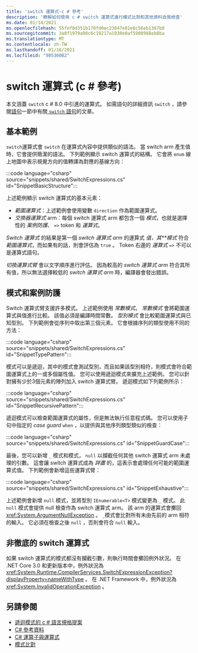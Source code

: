 ```yaml
---
title: 'switch 運算式-c # 參考'
description: '瞭解如何使用 c # switch 運算式進行模式比對和其他資料自我檢查'
ms.date: 01/14/2021
ms.openlocfilehash: 55fef8d351b178fd0ec23847e81e6c56eb1367b0
ms.sourcegitcommit: 3a8f1979a98c6c19217a1930e0af5908988eb8ba
ms.translationtype: MT
ms.contentlocale: zh-TW
ms.lasthandoff: 01/16/2021
ms.locfileid: "98536082"
---
```

# <a name="switch-expression-c-reference"></a>switch 運算式 (c # 參考) 

本文涵蓋 `switch` c # 8.0 中引進的運算式。 如需語句的詳細資訊 `switch` ，請參閱[語句](../keywords/index.md)一節中有關[ `switch` 語句](../keywords/switch.md)的文章。

## <a name="basic-example"></a>基本範例

`switch`運算式會 `switch` 在運算式內容中提供類似的語法。 當 switch arm 產生值時，它會提供簡潔的語法。 下列範例顯示 switch 運算式的結構。 它會將 `enum` 線上地圖中表示視覺方向的值轉譯為對應的基線方向：

:::code language="csharp" source="snippets/shared/SwitchExpressions.cs" id="SnippetBasicStructure":::

上述範例顯示 switch 運算式的基本元素：

- *範圍運算式*：上述範例會使用變數 `direction` 作為範圍運算式。
- *交換器運算式* arm：每個 switch 運算式 arm 都包含一個 *模式*，也就是選擇性的 *案例防護*、 `=>` token 和 *運算式*。

*Switch 運算式* 的結果是第一個 *switch 運算式 arm* 的運算式 *值，其**模式* 符合 *範圍運算式*，而如果有的話，則會評估為 `true` 。 Token 右邊的 *運算式* `=>` 不可以是運算式語句。

*切換運算式臂* 會以文字順序進行評估。 因為較高的 *switch 運算式 arm* 符合其所有值，所以無法選擇較低的 *switch 運算式 arm* 時，編譯器會發出錯誤。

## <a name="patterns-and-case-guards"></a>模式和案例防護

Switch 運算式臂支援許多模式。 上述範例使用 *常數模式*。 *常數模式* 會將範圍運算式與值進行比較。 該值必須是編譯時間常數。 *型別模式* 會比較範圍運算式與已知型別。 下列範例會從序列中取出第三個元素。 它會根據序列的類型使用不同的方法：

:::code language="csharp" source="snippets/shared/SwitchExpressions.cs" id="SnippetTypePattern":::

模式可以是遞迴，其中的模式會測試型別，而且如果該型別相符，則模式會符合範圍運算式上的一或多個屬性值。 您可以使用遞迴模式來擴充上述範例。 您可以針對擁有少於3個元素的陣列加入 switch 運算式臂。 遞迴模式如下列範例所示：

:::code language="csharp" source="snippets/shared/SwitchExpressions.cs" id="SnippetRecursivePattern":::

遞迴模式可以檢查範圍運算式的屬性，但是無法執行任意程式碼。 您可以使用子句中指定的 *case guard* `when` ，以提供與其他序列類型類似的檢查：

:::code language="csharp" source="snippets/shared/SwitchExpressions.cs" id="SnippetGuardCase":::

最後，您可以新增 `_` 模式和模式， `null` 以攔截任何其他 switch 運算式 arm 未處理的引數。 這會讓 switch 運算式成為 *詳盡* 的，這表示會處理任何可能的範圍運算式值。 下列範例會新增這些運算式臂：

:::code language="csharp" source="snippets/shared/SwitchExpressions.cs" id="SnippetExhaustive":::

上述範例會新增 `null` 模式，並將型別 `IEnumerable<T>` 模式變更為 `_` 模式。 此 `null` 模式會提供 null 檢查作為 switch 運算式 arm。 該 arm 的運算式會擲回 <xref:System.ArgumentNullException> 。 `_`模式會比對所有未由先前的 arm 相符的輸入。 它必須在檢查之後 `null` ，否則會符合 `null` 輸入。

## <a name="non-exhaustive-switch-expressions"></a>非徹底的 switch 運算式

如果 switch 運算式的模式都沒有攔截引數，則執行時間會擲回例外狀況。 在 .NET Core 3.0 和更新版本中，例外狀況為 <xref:System.Runtime.CompilerServices.SwitchExpressionException?displayProperty=nameWithType> 。 在 .NET Framework 中，例外狀況為 <xref:System.InvalidOperationException> 。

## <a name="see-also"></a>另請參閱

- [遞迴模式的 c # 語言規格提案](~/_csharplang/proposals/csharp-8.0/patterns.md#switch-expression)
- [C# 參考資料](../index.md)
- [C# 運算子與運算式](index.md)
- [模式比對](../../pattern-matching.md)
